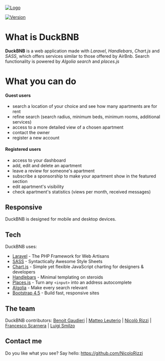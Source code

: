 [![Logo](https://i.ibb.co/5jqChCQ/logo-header.png)](https://github.com/luigi-smilzo)

[![Version](https://img.shields.io/badge/v.-1.0-yellow)](https://github.com/luigi-smilzo)

# What is DuckBNB

**DuckBNB** is a web application made with *Laravel*, *Handlebars*, *Chart.js* and *SASS*, which offers services similar to those offered by AirBnb. Search functionality is powered by *Algolia search* and *places.js*

# What you can do

#### Guest users
  - search a location of your choice and see how many apartments are for rent
  - refine search (search radius, minimum beds, minimum rooms, additional services)
  - access to a more detailed view of a chosen apartment
  - contact the owner
  - register a new account
#### Registered users
  - access to your dashboard
  - add, edit and delete an apartment
  - leave a review for someone's apartment
  - subscribe a sponsorship to make your apartment show in the featured section
  - edit apartment's visibility
  - check apartment's statistics (views per month, received messages)

## Responsive

DuckBNB is designed for mobile and desktop devices.

## Tech

DuckBNB uses:

* [Laravel](https://laravel.com/) - The PHP Framework for Web Artisans
* [SASS](https://sass-lang.com/) - Syntactically Awesome Style Sheets
* [Chart.js](https://www.chartjs.org/) - Simple yet flexible JavaScript charting for designers & developers
* [Handlebars](https://handlebarsjs.com/) - Minimal templating on steroids
* [Places.js](https://community.algolia.com/places/) - Turn any ```<input>``` into an address autocomplete
* [Algolia](https://www.algolia.com/) - Make every search relevant
* [Bootstrap 4.5](https://getbootstrap.com/) - Build fast, responsive sites

## The team
DuckBNB contributors:
[Benoit Gaudieri](https://github.com/BenoitGaudieri) | [Matteo Leuterio](https://github.com/MattLeuterio) | [Nicolò Rizzi](https://github.com/NicoloRizzi) | [Francesco Scarnera](https://github.com/Francesco-Scarnera) | [Luigi Smilzo](https://github.com/luigi-smilzo)

## Contact me
Do you like what you see? Say hello: https://github.com/NicoloRizzi